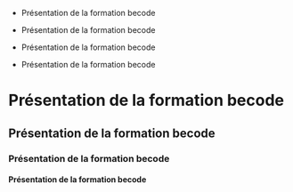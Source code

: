 <ul><li>Présentation de la formation becode</li></ul>
<ul><li>Présentation de la formation becode</li></ul>
<ul><li>Présentation de la formation becode</li></ul>
<ul><li>Présentation de la formation becode</li></ul>
<h1>Présentation de la formation becode</h1>
<h2>Présentation de la formation becode</h2>
<h3>Présentation de la formation becode</h3>
<h4>Présentation de la formation becode</h4>
